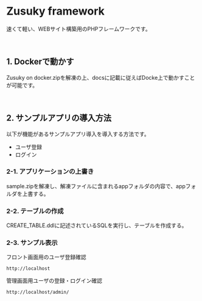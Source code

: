 # Zusuky framework  
速くて軽い、WEBサイト構築用のPHPフレームワークです。

<br>

## 1. Dockerで動かす
Zusuky on docker.zipを解凍の上、docsに記載に従えばDocke上で動かすことが可能です。

<br>

## 2. サンプルアプリの導入方法
以下が機能があるサンプルアプリ導入を導入する方法です。
- ユーザ登録
- ログイン

### 2-1. アプリケーションの上書き
sample.zipを解凍し、解凍ファイルに含まれるappフォルダの内容で、appフォルダを上書する。

### 2-2. テーブルの作成
CREATE_TABLE.ddlに記述されているSQLを実行し、テーブルを作成する。

### 2-3. サンプル表示
フロント画面用のユーザ登録確認

```
http://localhost
```

管理画面用ユーザの登録・ログイン確認

```
http://localhost/admin/
```

